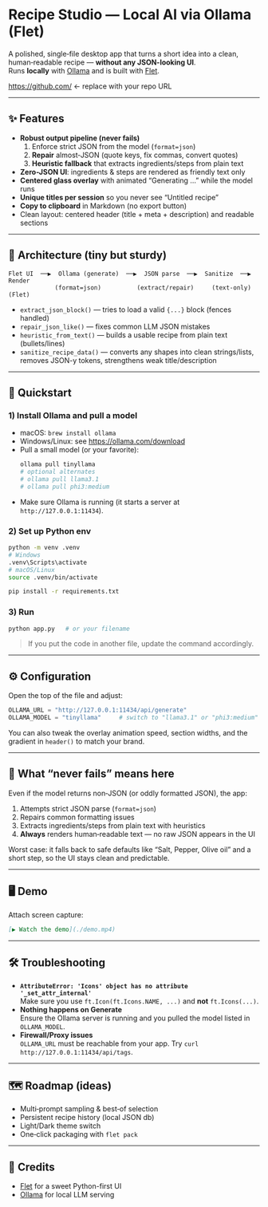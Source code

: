 # Recipe Studio — Local AI via Ollama (Flet)

A polished, single‑file desktop app that turns a short idea into a clean, human‑readable recipe — **without any JSON-looking UI**.  
Runs **locally** with [Ollama](https://ollama.com/) and is built with [Flet](https://flet.dev/).

https://github.com/  ← replace with your repo URL

---

## ✨ Features

- **Robust output pipeline (never fails)**  
  1) Enforce strict JSON from the model (`format=json`)  
  2) **Repair** almost‑JSON (quote keys, fix commas, convert quotes)  
  3) **Heuristic fallback** that extracts ingredients/steps from plain text
- **Zero-JSON UI**: ingredients & steps are rendered as friendly text only
- **Centered glass overlay** with animated “Generating …” while the model runs
- **Unique titles per session** so you never see “Untitled recipe”
- **Copy to clipboard** in Markdown (no export button)
- Clean layout: centered header (title + meta + description) and readable sections

---

## 🧱 Architecture (tiny but sturdy)

```
Flet UI  ──▶  Ollama (generate)  ──▶  JSON parse  ──▶  Sanitize  ──▶  Render
             (format=json)          (extract/repair)     (text-only)    (Flet)
```

- `extract_json_block()` — tries to load a valid `{...}` block (fences handled)
- `repair_json_like()` — fixes common LLM JSON mistakes
- `heuristic_from_text()` — builds a usable recipe from plain text (bullets/lines)
- `sanitize_recipe_data()` — converts any shapes into clean strings/lists, removes JSON-y tokens, strengthens weak title/description

---

## 🚀 Quickstart

### 1) Install Ollama and pull a model
- macOS: `brew install ollama`
- Windows/Linux: see https://ollama.com/download
- Pull a small model (or your favorite):  
  ```bash
  ollama pull tinyllama
  # optional alternates
  # ollama pull llama3.1
  # ollama pull phi3:medium
  ```
- Make sure Ollama is running (it starts a server at `http://127.0.0.1:11434`).

### 2) Set up Python env
```bash
python -m venv .venv
# Windows
.venv\Scripts\activate
# macOS/Linux
source .venv/bin/activate

pip install -r requirements.txt
```

### 3) Run
```bash
python app.py   # or your filename
```
> If you put the code in another file, update the command accordingly.

---

## ⚙️ Configuration

Open the top of the file and adjust:
```python
OLLAMA_URL = "http://127.0.0.1:11434/api/generate"
OLLAMA_MODEL = "tinyllama"     # switch to "llama3.1" or "phi3:medium" if you like
```
You can also tweak the overlay animation speed, section widths, and the gradient in `header()` to match your brand.

---

## 🧪 What “never fails” means here

Even if the model returns non‑JSON (or oddly formatted JSON), the app:
1. Attempts strict JSON parse (`format=json`)  
2. Repairs common formatting issues  
3. Extracts ingredients/steps from plain text with heuristics  
4. **Always** renders human‑readable text — no raw JSON appears in the UI

Worst case: it falls back to safe defaults like “Salt, Pepper, Olive oil” and a short step, so the UI stays clean and predictable.

---

## 🖥️ Demo

Attach screen capture:

```markdown
[▶ Watch the demo](./demo.mp4)
```
---

## 🛠 Troubleshooting

- **`AttributeError: 'Icons' object has no attribute '_set_attr_internal'`**  
  Make sure you use `ft.Icon(ft.Icons.NAME, ...)` and **not** `ft.Icons(...)`.
- **Nothing happens on Generate**  
  Ensure the Ollama server is running and you pulled the model listed in `OLLAMA_MODEL`.
- **Firewall/Proxy issues**  
  `OLLAMA_URL` must be reachable from your app. Try `curl http://127.0.0.1:11434/api/tags`.

---

## 🗺️ Roadmap (ideas)
- Multi‑prompt sampling & best‑of selection
- Persistent recipe history (local JSON db)
- Light/Dark theme switch
- One‑click packaging with `flet pack`

---

## 🙌 Credits

- [Flet](https://flet.dev/) for a sweet Python-first UI
- [Ollama](https://ollama.com/) for local LLM serving
